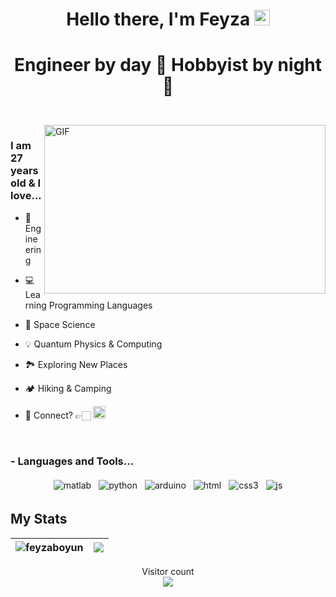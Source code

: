 <div align="center">
   <h1>Hello there, I'm Feyza <img src="https://media.giphy.com/media/hvRJCLFzcasrR4ia7z/giphy.gif" width="25px"> </h1>
</div>
 
 <h1 align="center">
   <p> Engineer by day 🌅 Hobbyist by night 🌌 </p>
  </h1>
 
<br />
<img align="right" height="270px" width="450px" alt="GIF" src="https://media.giphy.com/media/v1.Y2lkPTc5MGI3NjExdGFydzk5aGc5czFmajY3d2djcWVubjczNGNtZ2hpbXFwY2ZrbXhqZyZlcD12MV9pbnRlcm5hbF9naWZfYnlfaWQmY3Q9Zw/1X7xL3g8fWpOFGqfxE/giphy-downsized-large.gif" />
<p align="center">
  <h3> I am 27 years old & I love... </h3>
</p>

 - 🔩 Engineering 

 - 💻 Learning Programming Languages 
 
 - 🔭 Space Science 

 - 💡 Quantum Physics & Computing 
 
 - 🏞️ Exploring New Places 
 
 - 🏕️ Hiking & Camping

 - 💬 Connect? 👉🏻  <a href="mailto:feyzaboyun@gmail.com"><img src="https://raw.githubusercontent.com/feyzaboyun/feyzaboyun/master/gmail.png" alt="gmail logo" height="20"></a>&nbsp;&nbsp;
<br />

### - Languages and Tools...

<p align="center">
  <!-- For more icons please follow  https://github.com/MikeCodesDotNET/ColoredBadges -->
  <img src="https://raw.githubusercontent.com/feyzaboyun/ColoredBadges/master/svg/dev/languages/%20matlab.svg" alt="matlab" style="vertical-align:top; margin:4px">    
  <img src="https://raw.githubusercontent.com/feyzaboyun/ColoredBadges/master/svg/dev/languages/python.svg" alt="python" style="vertical-align:top; margin:4px">
  <img src="https://raw.githubusercontent.com/feyzaboyun/ColoredBadges/master/svg/dev/languages/%20arduino.svg" alt="arduino" style="vertical-align:top; margin:4px">
  <img src="https://raw.githubusercontent.com/feyzaboyun/ColoredBadges/master/svg/dev/languages/html.svg" alt="html" style="vertical-align:top; margin:4px">
  <img src="https://raw.githubusercontent.com/feyzaboyun/ColoredBadges/master/svg/dev/languages/css3.svg" alt="css3" style="vertical-align:top; margin:4px">
  <img src="https://raw.githubusercontent.com/feyzaboyun/ColoredBadges/master/svg/dev/languages/js.svg" alt="js" style="vertical-align:top; margin:4px">
</p>

## My Stats

| <img src="https://github-readme-stats.vercel.app/api?username=feyzaboyun&show_icons=true" alt="feyzaboyun" /> | <img align="center" src="https://github-readme-stats.vercel.app/api/top-langs/?username=feyzaboyun" />
|---|---|

<p align="center"> 
  Visitor count<br>
  <img src="https://profile-counter.glitch.me/feyzaboyun/count.svg" />
</p>

